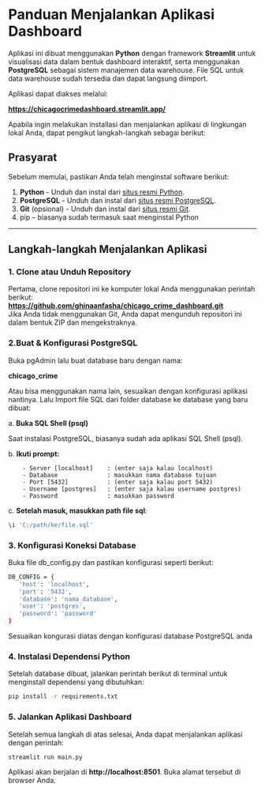 # Panduan Menjalankan Aplikasi Dashboard

Aplikasi ini dibuat menggunakan **Python** dengan framework **Streamlit** untuk visualisasi data dalam bentuk dashboard interaktif, serta menggunakan **PostgreSQL** sebagai sistem manajemen data warehouse. File SQL untuk data warehouse sudah tersedia dan dapat langsung diimport.

Aplikasi dapat diakses melalui: 

**https://chicagocrimedashboard.streamlit.app/**

Apabila ingin melakukan installasi dan menjalankan aplikasi di lingkungan lokal Anda, dapat pengikut langkah-langkah sebagai berikut:

## Prasyarat

Sebelum memulai, pastikan Anda telah menginstal software berikut:

1. **Python** - Unduh dan instal dari [situs resmi Python](https://www.python.org/).
2. **PostgreSQL** - Unduh dan instal dari [situs resmi PostgreSQL](https://www.postgresql.org/).
3. **Git** (opsional) - Unduh dan instal dari [situs resmi Git](https://git-scm.com/).
4. pip – biasanya sudah termasuk saat menginstal Python

---

## Langkah-langkah Menjalankan Aplikasi

### 1. Clone atau Unduh Repository

Pertama, clone repositori ini ke komputer lokal Anda menggunakan perintah berikut:  
**https://github.com/ghinaanfasha/chicago_crime_dashboard.git**    
Jika Anda tidak menggunakan Git, Anda dapat mengunduh repositori ini dalam bentuk ZIP dan mengekstraknya.

### 2.Buat & Konfigurasi PostgreSQL

Buka pgAdmin lalu buat database baru dengan nama:

**chicago_crime**

Atau bisa menggunakan nama lain, sesuaikan dengan konfigurasi aplikasi nantinya.
Lalu Import file SQL dari folder database ke database yang baru dibuat:

  a. **Buka SQL Shell (psql)**  

  Saat instalasi PostgreSQL, biasanya sudah ada aplikasi SQL Shell (psql).
        
  b. **Ikuti prompt:**  
  
        - Server [localhost]    : (enter saja kalau localhost)
        - Database              : masukkan nama database tujuan
        - Port [5432]           : (enter saja kalau port 5432)
        - Username [postgres]   : (enter saja kalau username postgres)
        - Password              : masukkan password
        
  c. **Setelah masuk, masukkan path file sql**:
  
 ```bash
 \i 'C:/path/ke/file.sql'
 ```
     	
### 3. Konfigurasi Koneksi Database
Buka file db_config.py dan pastikan konfigurasi seperti berikut:
 ```bash
 DB_CONFIG = {
    'host': 'localhost',
    'port': '5432',
    'database': 'nama_database',
    'user': 'postgres',
    'password': 'password'
}
 ```

Sesuaikan kongurasi diatas dengan konfigurasi database PostgreSQL anda

### 4. Instalasi Dependensi Python

Setelah database dibuat, jalankan perintah berikut di terminal untuk menginstall dependensi yang dibutuhkan:  
 ```bash
 pip install -r requirements.txt
 ```

### 5. Jalankan Aplikasi Dashboard

Setelah semua langkah di atas selesai, Anda dapat menjalankan aplikasi dengan perintah:  
 ```bash
 streamlit run main.py
 ```
Aplikasi akan berjalan di **http://localhost:8501**. Buka alamat tersebut di browser Anda.
